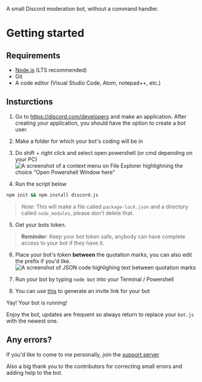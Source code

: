  A small Discord moderation bot, without a command handler.


# Getting started

## Requirements

* [Node.js](https://nodejs.org/) (LTS recommended)
* Git
* A code editor (Visual Studio Code, Atom, notepad++, etc.)

## Insturctions

1. Go to https://discord.com/developers and make an application. After creating your application, you should have the option to create a bot user.

2. Make a folder for which your bot's coding will be in

3. Do shift + right click and select open powershell (or cmd depending on your PC)
![A screenshot of a context menu on File Explorer highlighning the choice "Open Powershell Window here"](https://i.imgur.com/1quX9nB.png)

4. Run the script below

```sh
npm init && npm install discord.js
```

> *Note*: This will make a file called `package-lock.json` and a directory called `node_modules`, please don't delete that.

5. Get your bots token.

> **Reminder**: Keep your bot token safe, anybody can have complete access to your bot if they have it.

6. Place your bot's token **between** the quotation marks, you can also edit the prefix if you'd like.
![A screenshot of JSON code highlighing text between quotation marks](https://i.imgur.com/dy7OSYW.png)

8. Run your bot by typing `node bot` into your Terminal / Powershell

9. You can use [this](https://discordapi.com/permissions.html#) to generate an invite link for your bot

Yay! Your bot is running!

Enjoy the bot, updates are frequent so always return to replace your `bot.js` with the newest one.


## Any errors?

If you'd like to come to me personally, join the [support server](https://discord.gg/t2nV9kBnch)

Also a big thank you to the contributors for correcting small errors and adding help to the bot.

